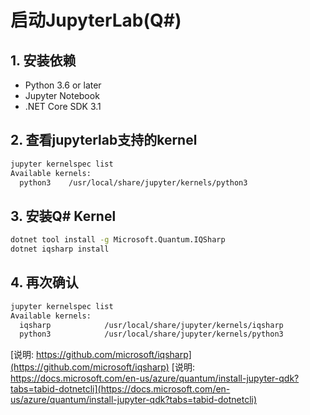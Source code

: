# 启动JupyterLab(Q#)

## 1. 安装依赖
- Python 3.6 or later
- Jupyter Notebook
- .NET Core SDK 3.1

## 2. 查看jupyterlab支持的kernel
```bash
jupyter kernelspec list
Available kernels:
  python3    /usr/local/share/jupyter/kernels/python3
```

## 3. 安装Q# Kernel
```bash
dotnet tool install -g Microsoft.Quantum.IQSharp
dotnet iqsharp install
```

## 4. 再次确认
```bash
jupyter kernelspec list
Available kernels:
  iqsharp            /usr/local/share/jupyter/kernels/iqsharp
  python3            /usr/local/share/jupyter/kernels/python3
```

[说明: https://github.com/microsoft/iqsharp](https://github.com/microsoft/iqsharp)
[说明: https://docs.microsoft.com/en-us/azure/quantum/install-jupyter-qdk?tabs=tabid-dotnetcli](https://docs.microsoft.com/en-us/azure/quantum/install-jupyter-qdk?tabs=tabid-dotnetcli)
